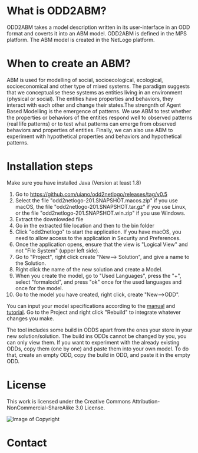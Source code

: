 # What is ODD2ABM?
ODD2ABM takes a model description written in its user-interface in an ODD format and coverts it into an ABM model. ODD2ABM is defined in the MPS platform. The ABM model is created in the NetLogo platform. 

# When to create an ABM?
ABM is used for modelling of social, socioecological, ecological, socioeconomical and other type of mixed systems. The paradigm suggests that we conceptualise these systems as entities living in an environment (physical or social). The entities have properties and behaviors, they interact with each other and change their states.The strengnth of Agent Based Modelling is the emergence of patterns. We use ABM to test whether the properties or behaviors of the entities respond well to observed patterns (real life patterns) or to test what patterns can emerge from observed behaviors and properties of entities. Finally, we can also use ABM to experiment with hypothetical properties and behaviors and hypothetical patterns.



# Installation steps
Make sure you have installed Java (Version at least 1.8)

1. Go to https://github.com/uiano/odd2netlogo/releases/tag/v0.5
2. Select the file "odd2netlogo-201.SNAPSHOT.macos.zip" if you use macOS, the file "odd2netlogo-201.SNAPSHOT.tar.gz" if you use Linux, or the file "odd2netlogo-201.SNAPSHOT.win.zip" if you use Windows.
3. Extract the downlowded file
4. Go in the extracted file location and then to the bin folder
5. Click "odd2netlogo" to start the application. If you have macOS, you need to allow access to the application in Security and Preferences.
6. Once the application opens, ensure that the view is "Logical View" and not "File System" (upper left side).
7. Go to "Project", right click create "New--> Solution", and give a name to the Solution.
8. Right click the name of the new solution and create a Model.
9. When you create the model, go to "Used Languages", press the "+", select "formalodd", and press "ok" once for the used languages and once for the model.
10. Go to the model you have created, right click, create "New-->ODD".

You can input your model specifications according to the [manual](link) and [tutorial](https://github.com/uiano/odd2netlogo/blob/master/Documentation/wolf-sheep_tutorial.md). Go to the Project and right click "Rebuild" to integrate whatever changes you make. 

The tool includes some build in ODDS apart from the ones your store in your new solution/solution. The build ins ODDs cannot be changed by you, you can only view them. If you want to experiment with the already existing ODDs, copy them (one by one) and paste them into your own model. To do that, create an empty ODD, copy the build in ODD, and paste it in the empty ODD.

 

# License
This work is licensed under the Creative Commons Attribution-NonCommercial-ShareAlike 3.0 License. 

![Image of Copyright](https://github.com/uiano/odd2netlogo/blob/master/Documentation/images/creative%20commons.jpg)

# Contact
